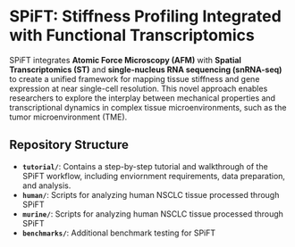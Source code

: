# SPiFT: Stiffness Profiling Integrated with Functional Transcriptomics

SPiFT integrates **Atomic Force Microscopy (AFM)** with **Spatial Transcriptomics (ST)** and **single-nucleus RNA sequencing (snRNA-seq)** to create a unified framework for mapping tissue stiffness and gene expression at near single-cell resolution. This novel approach enables researchers to explore the interplay between mechanical properties and transcriptional dynamics in complex tissue microenvironments, such as the tumor microenvironment (TME).


## Repository Structure

- **`tutorial/`**: Contains a step-by-step tutorial and walkthrough of the SPiFT workflow, including enviornment requirements, data preparation, and analysis.
- **`human/`**: Scripts for analyzing human NSCLC tissue processed through SPiFT
- **`murine/`**: Scripts for analyzing human NSCLC tissue processed through SPiFT
- **`benchmarks/`**: Additional benchmark testing for SPiFT





